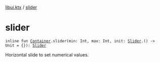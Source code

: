[libui.ktx](index.md) / [slider](./slider.md)

# slider

`inline fun `[`Container`](-container/index.md)`.slider(min: Int, max: Int, init: `[`Slider`](-slider/index.md)`.() -> Unit = {}): `[`Slider`](-slider/index.md)

Horizontal slide to set numerical values.

